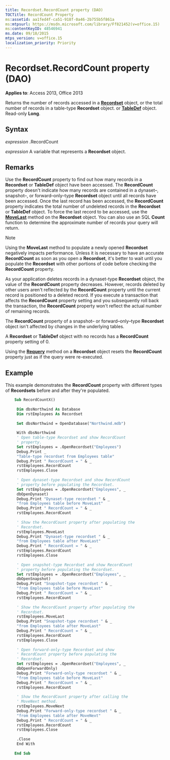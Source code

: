 ```yaml
---
title: Recordset.RecordCount property (DAO)
TOCTitle: RecordCount Property
ms:assetid: aa1fed4f-ca51-918f-0a46-2b755b5f861a
ms:mtpsurl: https://msdn.microsoft.com/library/Ff821452(v=office.15)
ms:contentKeyID: 48546941
ms.date: 09/18/2015
mtps_version: v=office.15
localization_priority: Priority
---
```


# Recordset.RecordCount property (DAO)

**Applies to**: Access 2013, Office 2013

Returns the number of records accessed in a **[Recordset](recordset-object-dao.md)** object, or the total number of records in a table-type **Recordset** object. or **[TableDef](tabledef-object-dao.md)** object. Read-only **Long**.

## Syntax

*expression* .RecordCount

*expression* A variable that represents a **Recordset** object.

## Remarks

Use the **RecordCount** property to find out how many records in a **Recordset** or **TableDef** object have been accessed. The **RecordCount** property doesn't indicate how many records are contained in a dynaset–, snapshot–, or forward–only–type **Recordset** object until all records have been accessed. Once the last record has been accessed, the **RecordCount** property indicates the total number of undeleted records in the **Recordset** or **TableDef** object. To force the last record to be accessed, use the **[MoveLast](recordset-movelast-method-dao.md)** method on the **Recordset** object. You can also use an SQL **Count** function to determine the approximate number of records your query will return.

> [!NOTE]
> Using the **MoveLast** method to populate a newly opened **Recordset** negatively impacts performance. Unless it is necessary to have an accurate **RecordCount** as soon as you open a **Recordset**, it's better to wait until you populate the **Recordset** with other portions of code before checking the **RecordCount** property.

As your application deletes records in a dynaset-type **Recordset** object, the value of the **RecordCount** property decreases. However, records deleted by other users aren't reflected by the **RecordCount** property until the current record is positioned to a deleted record. If you execute a transaction that affects the **RecordCount** property setting and you subsequently roll back the transaction, the **RecordCount** property won't reflect the actual number of remaining records.

The **RecordCount** property of a snapshot– or forward–only–type **Recordset** object isn't affected by changes in the underlying tables.

A **Recordset** or **TableDef** object with no records has a **RecordCount** property setting of 0.

Using the **[Requery](recordset-requery-method-dao.md)** method on a **Recordset** object resets the **RecordCount** property just as if the query were re-executed.

## Example

This example demonstrates the **RecordCount** property with different types of **Recordsets** before and after they're populated.

```vb
    Sub RecordCountX() 
     
     Dim dbsNorthwind As Database 
     Dim rstEmployees As Recordset 
     
     Set dbsNorthwind = OpenDatabase("Northwind.mdb") 
     
     With dbsNorthwind 
     ' Open table-type Recordset and show RecordCount 
     ' property. 
     Set rstEmployees = .OpenRecordset("Employees") 
     Debug.Print _ 
     "Table-type recordset from Employees table" 
     Debug.Print " RecordCount = " & _ 
     rstEmployees.RecordCount 
     rstEmployees.Close 
     
     ' Open dynaset-type Recordset and show RecordCount 
     ' property before populating the Recordset. 
     Set rstEmployees = .OpenRecordset("Employees", _ 
     dbOpenDynaset) 
     Debug.Print "Dynaset-type recordset " & _ 
     "from Employees table before MoveLast" 
     Debug.Print " RecordCount = " & _ 
     rstEmployees.RecordCount 
     
     ' Show the RecordCount property after populating the 
     ' Recordset. 
     rstEmployees.MoveLast 
     Debug.Print "Dynaset-type recordset " & _ 
     "from Employees table after MoveLast" 
     Debug.Print " RecordCount = " & _ 
     rstEmployees.RecordCount 
     rstEmployees.Close 
     
     ' Open snapshot-type Recordset and show RecordCount 
     ' property before populating the Recordset. 
     Set rstEmployees = .OpenRecordset("Employees", _ 
     dbOpenSnapshot) 
     Debug.Print "Snapshot-type recordset " & _ 
     "from Employees table before MoveLast" 
     Debug.Print " RecordCount = " & _ 
     rstEmployees.RecordCount 
     
     ' Show the RecordCount property after populating the 
     ' Recordset. 
     rstEmployees.MoveLast 
     Debug.Print "Snapshot-type recordset " & _ 
     "from Employees table after MoveLast" 
     Debug.Print " RecordCount = " & _ 
     rstEmployees.RecordCount 
     rstEmployees.Close 
     
     ' Open forward-only-type Recordset and show 
     ' RecordCount property before populating the 
     ' Recordset. 
     Set rstEmployees = .OpenRecordset("Employees", _ 
     dbOpenForwardOnly) 
     Debug.Print "Forward-only-type recordset " & _ 
     "from Employees table before MoveLast" 
     Debug.Print " RecordCount = " & _ 
     rstEmployees.RecordCount 
     
     ' Show the RecordCount property after calling the 
     ' MoveNext method. 
     rstEmployees.MoveNext 
     Debug.Print "Forward-only-type recordset " & _ 
     "from Employees table after MoveNext" 
     Debug.Print " RecordCount = " & _ 
     rstEmployees.RecordCount 
     rstEmployees.Close 
     
     .Close 
     End With 
     
    End Sub
```
